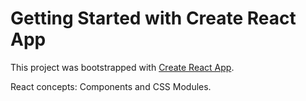 # Getting Started with Create React App

This project was bootstrapped with [Create React App](https://github.com/facebook/create-react-app).

React concepts: Components and CSS Modules.
